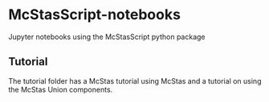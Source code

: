 # McStasScript-notebooks
Jupyter notebooks using the McStasScript python package

## Tutorial
The tutorial folder has a McStas tutorial using McStas and a tutorial on using the McStas Union components.

